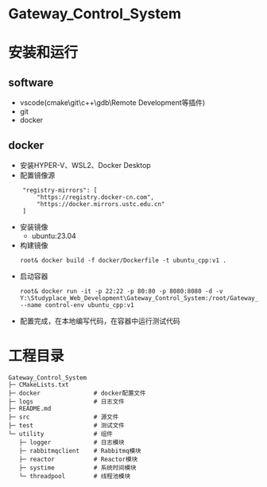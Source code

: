 # Gateway_Control_System

# 安装和运行
## software
* vscode(cmake\git\c++\gdb\Remote Development等插件)
* git
* docker
## docker
* 安装HYPER-V、WSL2、Docker Desktop
* 配置镜像源
```
    "registry-mirrors": [
        "https://registry.docker-cn.com",
        "https://docker.mirrors.ustc.edu.cn"
    ]
```
* 安装镜像
  * ubuntu:23.04
* 构建镜像
  ```
  root& docker build -f docker/Dockerfile -t ubuntu_cpp:v1 .
  ```
* 启动容器
  ```
  root& docker run -it -p 22:22 -p 80:80 -p 8080:8080 -d -v Y:\Studyplace_Web_Development\Gateway_Control_System:/root/Gateway_Control_System --name control-env ubuntu_cpp:v1
  ```
* 配置完成，在本地编写代码，在容器中运行测试代码

# 工程目录

```
Gateway_Control_System  
├─ CMakeLists.txt       
├─ docker               # docker配置文件
├─ logs                 # 日志文件
├─ README.md    
├─ src                  # 源文件
├─ test                 # 测试文件
└─ utility              # 组件
   ├─ logger            # 日志模块
   ├─ rabbitmqclient    # Rabbitmq模块
   ├─ reactor           # Reactor模块
   ├─ systime           # 系统时间模块
   └─ threadpool        # 线程池模块
```